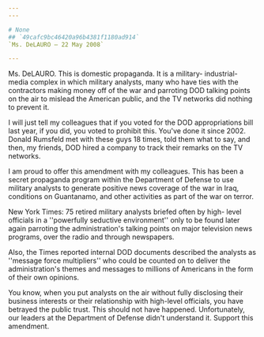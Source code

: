 ```yaml
---
---

# None
## `49cafc9bc46420a96b4381f1180ad914`
`Ms. DeLAURO — 22 May 2008`

---
```



Ms. DeLAURO. This is domestic propaganda. It is a military-
industrial-media complex in which military analysts, many who have ties 
with the contractors making money off of the war and parroting DOD 
talking points on the air to mislead the American public, and the TV 
networks did nothing to prevent it.

I will just tell my colleagues that if you voted for the DOD 
appropriations bill last year, if you did, you voted to prohibit this. 
You've done it since 2002. Donald Rumsfeld met with these guys 18 
times, told them what to say, and then, my friends, DOD hired a company 
to track their remarks on the TV networks.



I am proud to offer this amendment with my colleagues. This has been 
a secret propaganda program within the Department of Defense to use 
military analysts to generate positive news coverage of the war in 
Iraq, conditions on Guantanamo, and other activities as part of the war 
on terror.

New York Times: 75 retired military analysts briefed often by high-
level officials in a ''powerfully seductive environment'' only to be 
found later again parroting the administration's talking points on 
major television news programs, over the radio and through newspapers.

Also, the Times reported internal DOD documents described the 
analysts as ''message force multipliers'' who could be counted on to 
deliver the administration's themes and messages to millions of 
Americans in the form of their own opinions.

You know, when you put analysts on the air without fully disclosing 
their business interests or their relationship with high-level 
officials, you have betrayed the public trust. This should not have 
happened. Unfortunately, our leaders at the Department of Defense 
didn't understand it. Support this amendment.